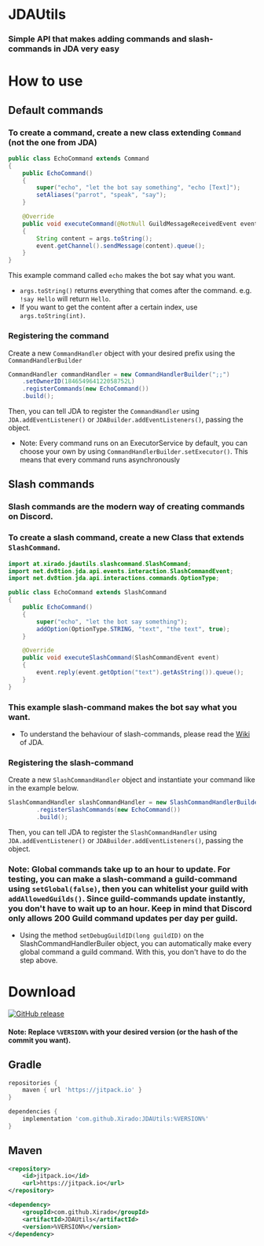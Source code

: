 # JDAUtils

### Simple API that makes adding commands and slash-commands in JDA very easy

# How to use
## Default commands
### To create a command, create a new class extending `Command` (not the one from JDA)
```java
public class EchoCommand extends Command
{
    public EchoCommand()
    {
        super("echo", "let the bot say something", "echo [Text]");
        setAliases("parrot", "speak", "say");
    }

    @Override
    public void executeCommand(@NotNull GuildMessageReceivedEvent event, @NotNull CommandArgument args)
    {
        String content = args.toString();
        event.getChannel().sendMessage(content).queue();
    }
}
```
This example command called `echo` makes the bot say what you want.

* `args.toString()` returns everything that comes after the command. e.g. `!say Hello` will return `Hello`.
* If you want to get the content after a certain index, use `args.toString(int)`.
### Registering the command
Create a new `CommandHandler` object with your desired prefix using the `CommandHandlerBuilder`
```java
CommandHandler commandHandler = new CommandHandlerBuilder(";;")
    .setOwnerID(184654964122058752L)
    .registerCommands(new EchoCommand())
    .build();
```

Then, you can tell JDA to register the `CommandHandler` using `JDA.addEventListener()` or `JDABuilder.addEventListeners()`, passing the object.

* Note: Every command runs on an ExecutorService by default, you can choose your own by using `CommandHandlerBuilder.setExecutor()`. This means that every command runs asynchronously
## Slash commands
### Slash commands are the modern way of creating commands on Discord.
### To create a slash command, create a new Class that extends `SlashCommand`.
```java
import at.xirado.jdautils.slashcommand.SlashCommand;
import net.dv8tion.jda.api.events.interaction.SlashCommandEvent;
import net.dv8tion.jda.api.interactions.commands.OptionType;

public class EchoCommand extends SlashCommand
{
    public EchoCommand()
    {
        super("echo", "let the bot say something");
        addOption(OptionType.STRING, "text", "the text", true);
    }

    @Override
    public void executeSlashCommand(SlashCommandEvent event)
    {
        event.reply(event.getOption("text").getAsString()).queue();
    }
}
```
### This example slash-command makes the bot say what you want.
* To understand the behaviour of slash-commands, please read the [Wiki](https://github.com/DV8FromTheWorld/JDA/wiki/Interactions) of JDA.
### Registering the slash-command
Create a new `SlashCommandHandler` object and instantiate your command like in the example below.
```java
SlashCommandHandler slashCommandHandler = new SlashCommandHandlerBuilder()
        .registerSlashCommands(new EchoCommand())
        .build();
```
Then, you can tell JDA to register the `SlashCommandHandler` using `JDA.addEventListener()` or `JDABuilder.addEventListeners()`, passing the object.
### Note: Global commands take up to an hour to update. For testing, you can make a slash-command a guild-command using `setGlobal(false)`, then you can whitelist your guild with `addAllowedGuilds()`. Since guild-commands update instantly, you don't have to wait up to an hour. Keep in mind that Discord only allows 200 Guild command updates per day per guild.
* Using the method `setDebugGuildID(long guildID)` on the SlashCommandHandlerBuiler object, you can automatically make every global command a guild command. With this, you don't have to do the step above.
# Download
[![GitHub release](https://img.shields.io/github/release/Xirado/JDAUtils.svg)](https://GitHub.com/Xirado/JDAUtils/releases/)

#### Note: Replace `%VERSION%` with your desired version (or the hash of the commit you want).

## Gradle
```gradle
repositories {
    maven { url 'https://jitpack.io' }
}
```
```gradle
dependencies {
    implementation 'com.github.Xirado:JDAUtils:%VERSION%'
}
```

## Maven
```xml
<repository>
    <id>jitpack.io</id>
    <url>https://jitpack.io</url>
</repository>
```
```xml
<dependency>
    <groupId>com.github.Xirado</groupId>
    <artifactId>JDAUtils</artifactId>
    <version>%VERSION%</version>
</dependency>
```
